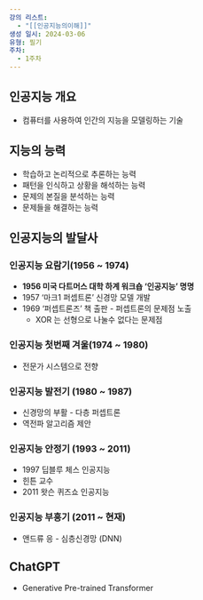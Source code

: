```yaml
---
강의 리스트:
  - "[[인공지능의이해]]"
생성 일시: 2024-03-06
유형: 필기
주차:
  - 1주차
---
```

## 인공지능 개요

- 컴퓨터를 사용하여 인간의 지능을 모델링하는 기술

  

## 지능의 능력

- 학습하고 논리적으로 추론하는 능력
- 패턴을 인식하고 상황을 해석하는 능력
- 문제의 본질을 분석하는 능력
- 문제들을 해결하는 능력

  

## 인공지능의 발달사

### 인공지능 요람기(1956 ~ 1974)

- **1956 미국 다트머스 대학 하계 워크숍 ‘인공지능’ 명명**
- 1957 ‘마크1 퍼셉트론’ 신경망 모델 개발
- 1969 ‘퍼셉트론즈’ 책 출판 - 퍼셉트론의 문제점 노출
    - XOR 는 선형으로 나눌수 없다는 문제점

  

### 인공지능 첫번째 겨울(1974 ~ 1980)

- 전문가 시스템으로 전향

  

### 인공지능 발전기 (1980 ~ 1987)

- 신경망의 부활 - 다층 퍼셉트론
- 역전파 알고리즘 제안

  

### 인공지능 안정기 (1993 ~ 2011)

- 1997 딥블루 체스 인공지능
- 힌튼 교수
- 2011 왓슨 퀴즈쇼 인공지능

  

### 인공지능 부흥기 (2011 ~ 현재)

- 앤드류 응 - 심층신경망 (DNN)

  

## ChatGPT

- Generative Pre-trained Transformer